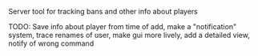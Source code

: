 Server tool for tracking bans and other info about players

TODO: Save info about player from time of add, make a "notification" system, trace renames of user, make gui more lively, add a detailed view, notify of wrong command

